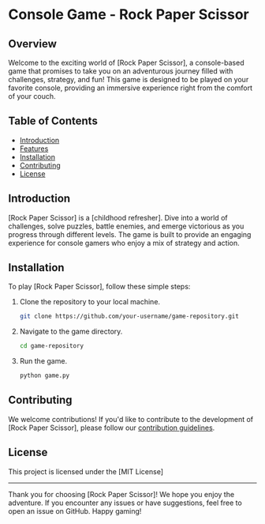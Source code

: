 # Console Game - Rock Paper Scissor

## Overview

Welcome to the exciting world of [Rock Paper Scissor], a console-based game that promises to take you on an adventurous journey filled with challenges, strategy, and fun! This game is designed to be played on your favorite console, providing an immersive experience right from the comfort of your couch.

## Table of Contents

- [Introduction](#introduction)
- [Features](#features)
- [Installation](#installation)
- [Contributing](#contributing)
- [License](#license)

## Introduction

[Rock Paper Scissor] is a [childhood refresher]. Dive into a world of challenges, solve puzzles, battle enemies, and emerge victorious as you progress through different levels. The game is built to provide an engaging experience for console gamers who enjoy a mix of strategy and action.

## Installation

To play [Rock Paper Scissor], follow these simple steps:

1. Clone the repository to your local machine.
    ```bash
    git clone https://github.com/your-username/game-repository.git
    ```

2. Navigate to the game directory.
    ```bash
    cd game-repository
    ```

3. Run the game.
    ```bash
    python game.py
    ```

## Contributing

We welcome contributions! If you'd like to contribute to the development of [Rock Paper Scissor], please follow our [contribution guidelines](CONTRIBUTING.md).

## License

This project is licensed under the [MIT License] 

---

Thank you for choosing [Rock Paper Scissor]! We hope you enjoy the adventure. If you encounter any issues or have suggestions, feel free to open an issue on GitHub. Happy gaming!
